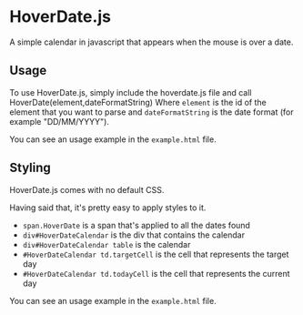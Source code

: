 HoverDate.js
============

A simple calendar in javascript that appears when the mouse is over a date.

Usage
-----

To use HoverDate.js, simply include the hoverdate.js file and call
    HoverDate(element,dateFormatString)
Where `element` is the id of the element that you want to parse and
`dateFormatString` is the date format (for example "DD/MM/YYYY").

You can see an usage example in the `example.html` file.

Styling
-------

HoverDate.js comes with no default CSS.

Having said that, it's pretty easy to apply styles to it.

* `span.HoverDate` is a span that's applied to all the dates found
* `div#HoverDateCalendar` is the div that contains the calendar
* `div#HoverDateCalendar table` is the calendar
* `#HoverDateCalendar td.targetCell` is the cell that represents the target day
* `#HoverDateCalendar td.todayCell` is the cell that represents the current day

You can see an usage example in the `example.html` file.
